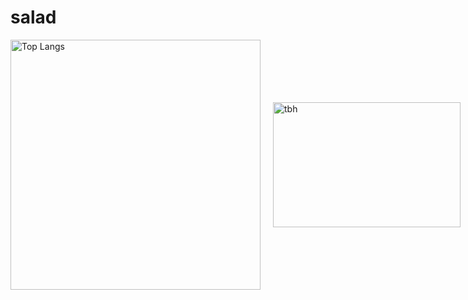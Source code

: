 # salad

<div style="display: flex; gap: 20px; align-items: center;">

  <img src="https://github-readme-stats.vercel.app/api/top-langs/?username=saladtopfive&layout=compact&theme=dracula" alt="Top Langs" width="400"/>

  <img src="https://github.com/user-attachments/assets/b7671eba-a7af-445f-a886-126b2cef02a2" alt="tbh" width="300" height="200" />

</div>
